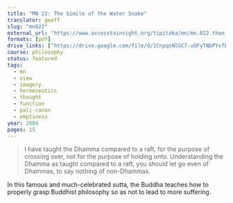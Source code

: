 ```yaml
---
title: "MN 22: The Simile of the Water Snake"
translator: geoff
slug: "mn022"
external_url: "https://www.accesstoinsight.org/tipitaka/mn/mn.022.than.html"
formats: [pdf]
drive_links: ["https://drive.google.com/file/d/1CnpqsNlGC7-uOFyTNbPYvfBAxJVL4MJG/view?usp=drivesdk"]
course: philosophy
status: featured
tags:
  - mn
  - view
  - imagery
  - hermeneutics
  - thought
  - function
  - pali-canon
  - emptiness
year: 2004
pages: 15
---
```


> I have taught the Dhamma compared to a raft, for the purpose of crossing over, not for the purpose of holding onto. Understanding the Dhamma as taught compared to a raft, you should let go even of Dhammas, to say nothing of non-Dhammas.


In this famous and much-celebrated sutta, the Buddha teaches how to properly grasp Buddhist philosophy so as not to lead to more suffering.

